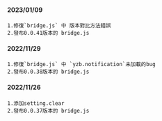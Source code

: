 #### 2023/01/09

```
1.修復`bridge.js` 中 版本對比方法錯誤
2.發布0.0.41版本的 bridge.js
```

#### 2022/11/29

```
1.修復`bridge.js` 中 `yzb.notification`未加載的bug
2.發布0.0.38版本的 bridge.js
```

#### 2022/11/26

```
1.添加setting.clear
2.發布0.0.37版本的 bridge.js
```
